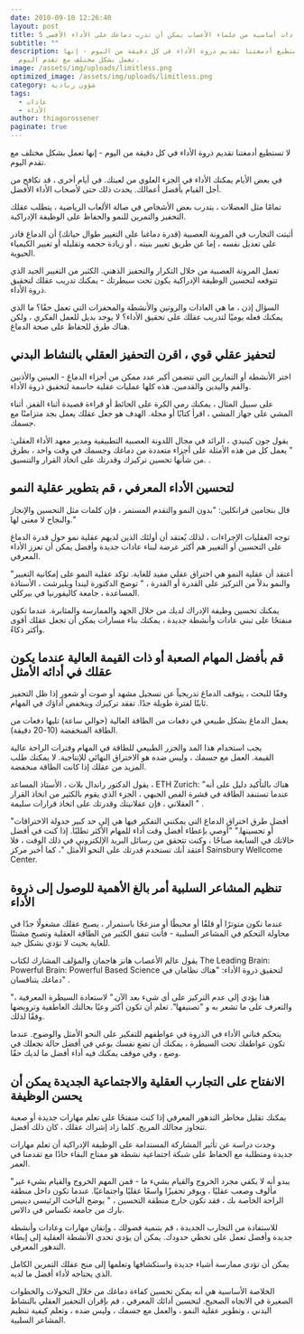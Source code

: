 ```yaml
---
date: 2010-09-10 12:26:40
layout: post
title: 5 عادات أساسية من علماء الأعصاب يمكن أن تدرب دماغك على الأداء الأقصى
subtitle: ""
description: لا تستطيع أدمغتنا تقديم ذروة الأداء في كل دقيقة من اليوم - إنها
  تعمل بشكل مختلف مع تقدم اليوم.
image: /assets/img/uploads/limitless.png
optimized_image: /assets/img/uploads/limitless.png
category: شؤون ريادية
tags:
  - عادات
  - الأداء
author: thiagorossener
paginate: true
---
```

لا تستطيع أدمغتنا تقديم ذروة الأداء في كل دقيقة من اليوم - إنها تعمل بشكل مختلف مع تقدم اليوم.

في بعض الأيام يمكنك الأداء في الجزء العلوي من لعبتك. في أيام أخرى ، قد تكافح من أجل القيام بأفضل أعمالك. يحدث ذلك حتى لأصحاب الأداء الأفضل.

تمامًا مثل العضلات ، يتدرب بعض الأشخاص في صالة الألعاب الرياضية ، يتطلب عقلك التحفيز والتمرين للنمو والحفاظ على الوظيفة الإدراكية.

أثبتت التجارب في المرونة العصبية (قدرة دماغنا على التغيير طوال حياتك) أن الدماغ قادر على تعديل نفسه ، إما عن طريق تغيير بنيته ، أو زيادة حجمه وتقليله أو تغيير الكيمياء الحيوية. 

تعمل المرونة العصبية من خلال التكرار والتحفيز الذهني. الكثير من التغيير الجيد الذي تتوقعه لتحسين الوظيفة الإدراكية يكون تحت سيطرتك - يمكنك تدريب عقلك لتحقيق ذروة الأداء.

السؤال إذن ، ما هي العادات والروتين والأنشطة والمحفزات التي تعمل حقًا؟ ما الذي يمكنك فعله يوميًا لتدريب عقلك على تحقيق الأداء؟ لا يوجد بديل للعمل الفكري ، ولكن هناك طرق للحفاظ على صحة الدماغ.

## لتحفيز عقلي قوي ، اقرن التحفيز العقلي بالنشاط البدني 

اختر الأنشطة أو التمارين التي تتضمن أكبر عدد ممكن من أجزاء الدماغ - العينين والأذنين والفم واليدين والقدمين. هذه كلها عمليات عقلية حاسمة لتحقيق ذروة الأداء.

على سبيل المثال ، يمكنك رمي الكرة على الحائط أو قراءة قصيدة أثناء القفز. أثناء المشي على جهاز المشي ، اقرأ كتابًا أو مجلة. الهدف هو جعل عقلك يعمل بجد متزامنًا مع جسمك.

يقول جون كينيدي ، الرائد في مجال اللدونة العصبية التطبيقية ومدير معهد الأداء العقلي: " يعمل كل من هذه الأمثلة على أجزاء متعددة من دماغك وجسمك في وقت واحد ، بطرق من شأنها تحسين تركيزك وقدرتك على اتخاذ القرار والتنسيق. .  

## لتحسين الأداء المعرفي ، قم بتطوير عقلية النمو

قال بنجامين فرانكلين: "بدون النمو والتقدم المستمر ، فإن كلمات مثل التحسين والإنجاز والنجاح لا معنى لها."

توجه العقليات الإجراءات ، لذلك يُعتقد أن أولئك الذين لديهم عقلية نمو حول قدرة الدماغ على التحسين أو التغيير هم أكثر عرضة لبناء عادات جديدة وأفضل يمكن أن تعزز الأداء المعرفي.

"أعتقد أن عقلية النمو هي اختراق عقلي مفيد للغاية. تؤكد عقلية النمو على إمكانية التغيير والنمو بدلاً من التركيز على القدرة أو القدرة ، " توضح الدكتورة ليندا ويلبرشت ، الأستاذة المساعدة ، جامعة كاليفورنيا في بيركلي.  

يمكنك تحسين وظيفة الإدراك لديك من خلال الجهد والممارسة والمثابرة. عندما تكون منفتحًا على تبني عادات وأنشطة جديدة ، يمكنك بناء مسارات يمكن أن تجعل عقلك أقوى وأكثر ذكاءً.

## قم بأفضل المهام الصعبة أو ذات القيمة العالية عندما يكون عقلك في أدائه الأمثل

وفقًا للبحث ، يتوقف الدماغ تدريجياً عن تسجيل مشهد أو صوت أو شعور إذا ظل التحفيز ثابتًا لفترة طويلة جدًا. تفقد تركيزك وينخفض ​​أداؤك في المهام. 

يعمل الدماغ بشكل طبيعي في دفعات من الطاقة العالية (حوالي ساعة) تليها دفعات من الطاقة المنخفضة (10-20 دقيقة).

يجب استخدام هذا المد والجزر الطبيعي للطاقة في المهام وفترات الراحة عالية القيمة. العمل مع جسمك ، وليس ضده هو الاختراق النهائي للإنتاجية. لا يمكنك طلب المزيد من عقلك إذا كانت الطاقة منخفضة.

يقول الدكتور راندال بلات ، الأستاذ المساعد ، ETH Zurich: "هناك بالتأكيد دليل على أنه عندما تستنفد الطاقة في قشرة الفص الجبهي ، الجزء الذي يقوم بالكثير من اتخاذ القرار العقلاني ، فإن عقلانيتك وقدرتك على اتخاذ قرارات سليمة " .  

"أفضل طرق اختراق الدماغ التي يمكنني التفكير فيها هي إلى حد كبير جدولة الاختراقات أو تحسينها." "أوصي بإعطاء أفضل وقت أداء للمهام الأكثر تطلبًا. إذا كنت في أفضل حالاتك في السابعة صباحًا ، وكنت تتحقق من رسائل البريد الإلكتروني في ذلك الوقت ، فلا أعتقد أنك تستخدم قدرتك على النحو الأمثل "، كما أخبر مركز Sainsbury Wellcome Center.  

## تنظيم المشاعر السلبية أمر بالغ الأهمية للوصول إلى ذروة الأداء

عندما تكون متوترًا أو قلقًا أو محبطًا أو منزعجًا باستمرار ، يصبح عقلك مشغولًا جدًا في محاولة التحكم في المشاعر السلبية - فأنت تنفق الكثير من الطاقة العقلية وتصبح مشتتًا للغاية بحيث لا تؤدي بشكل جيد.

يقول عالم الأعصاب هانز هاجمان والمؤلف المشارك لكتاب The Leading Brain: Powerful Brain: Powerful Based Science لتحقيق ذروة الأداء: "هناك نظامان في دماغك يتنافسان" .   

"هذا يؤدي إلى عدم التركيز على أي شيء بعد الآن." لاستعادة السيطرة المعرفية ، والتعرف على ما تشعر به و "تصنيفها". تعلم أن تكون أكثر وعيًا بحالتك العاطفية وترويضها وفقًا لذلك.

يتحكم فناني الأداء في الذروة في عواطفهم للتفكير على النحو الأمثل والوضوح. عندما تكون عواطفك تحت السيطرة ، يمكنك أن تضع نفسك بوعي في أفضل حالة تجعلك في وضع ، وفي موقف يمكنك فيه أداء أفضل ما لديك حقًا.

## الانفتاح على التجارب العقلية والاجتماعية الجديدة يمكن أن يحسن الوظيفة

يمكنك تقليل مخاطر التدهور المعرفي إذا كنت منفتحًا على تعلم مهارات جديدة أو صعبة تتجاوز مجالك المريح. كلما زاد إشراك عقلك ، كان ذلك أفضل.

وجدت دراسة عن تأثير المشاركة المستدامة على الوظيفة الإدراكية أن تعلم مهارات جديدة ومتطلبة مع الحفاظ على شبكة اجتماعية نشطة هو مفتاح البقاء حادًا مع تقدمنا ​​في العمر.  

"يبدو أنه لا يكفي مجرد الخروج والقيام بشيء ما - فمن المهم الخروج والقيام بشيء غير مألوف وصعب عقليًا ، ويوفر تحفيزًا واسعًا عقليًا واجتماعيًا. عندما تكون داخل منطقة الراحة الخاصة بك ، فقد تكون خارج منطقة التحسين ، " يوضح الباحث الرئيسي دينيس بارك من جامعة تكساس في دالاس. 

للاستفادة من التجارب الجديدة ، قم بتنمية فضولك ، وإتقان مهارات وعادات وأنشطة جديدة وأفضل تعمل على تخطي حدودك. يمكن أن يؤدي تحدي الأنشطة العقلية إلى إبطاء التدهور المعرفي.

يمكن أن تؤدي ممارسة أشياء جديدة واستكشافها وتعلمها إلى منح عقلك التمرين الكامل الذي يحتاجه لأداء أفضل ما لديه.

الخلاصة الأساسية هي أنه يمكن تحسين كفاءة دماغك من خلال التحولات والخطوات الصغيرة في الاتجاه الصحيح. لتحسين أدائك المعرفي ، قم بإقران التحفيز العقلي بالنشاط البدني ، وتطوير عقلية النمو ، والعمل مع جسمك ، وليس ضده ، وتعلم كيفية تنظيم المشاعر السلبية.